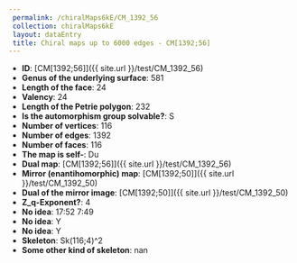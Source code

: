 ```yaml
--- 
 permalink: /chiralMaps6kE/CM_1392_56 
 collection: chiralMaps6kE
 layout: dataEntry
 title: Chiral maps up to 6000 edges - CM[1392;56]
---
```


- **ID**: [CM[1392;56]]({{ site.url }}/test/CM_1392_56)
- **Genus of the underlying surface**: 581
- **Length of the face**: 24
- **Valency**: 24
- **Length of the Petrie polygon**: 232
- **Is the automorphism group solvable?**: S
- **Number of vertices**: 116
- **Number of edges**: 1392
- **Number of faces**: 116
- **The map is self-**: Du
- **Dual map**: [CM[1392;56]]({{ site.url }}/test/CM_1392_56)
- **Mirror (enantihomorphic) map**: [CM[1392;50]]({{ site.url }}/test/CM_1392_50)
- **Dual of the mirror image**: [CM[1392;50]]({{ site.url }}/test/CM_1392_50)
- **Z_q-Exponent?**: 4
- **No idea**:  17:52 7:49
- **No idea**: Y
- **No idea**: Y
- **Skeleton**: Sk(116;4)^2
- **Some other kind of skeleton**: nan
